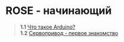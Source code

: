 # ROSE - начинающий

> **1.1** [Что такое Arduino?](https://github.com/EngineerZavoda/ROSE-Robotic-Open-Source-Education/blob/9fce818de2a506ac184d3396ec34748c04080c8c/ROBO-HAND_BEGINNER/Description/Arduino.md)  
> **1.2** [Сервопривод - первое знакомство](https://github.com/EngineerZavoda/ROSE-Robotic-Open-Source-Education/blob/68d9e6bab522c723cf8d0c7219c4c572a4b76f68/ROBO-HAND_BEGINNER/Description/ServoMotor.md)
